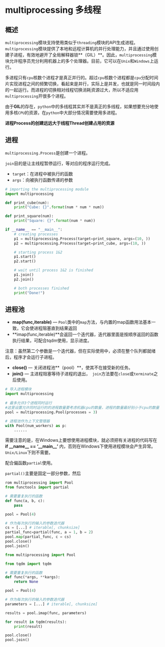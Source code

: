 # multiprocessing 多线程

## 概述

`multiprocessing`模块支持使用类似于`threading`模块的API生成进程。`multiprocessing`模块提供了本地和远程计算机的并行处理能力，并且通过使用创建子进程，有效地避开了全局解释器锁**（GIL）**。因此，`multiprocessing`模块允许程序员充分利用机器上的多个处理器。目前，它可以在`Unix`和`Windows`上运行。



多进程只有`cpu`核数个进程才是真正并行的。超过`cpu`核数个进程都是`cpu`分配时间片实现进程之间的频繁切换，看起来是并行，实际上是并发，也就是同一时间段内的一起运行。而进程的切换相对线程切换消耗资源过大，所以不适应用`multiprocessing`开很多个进程。

由于**GIL**的存在，`python`中的多线程其实并不是真正的多线程，如果想要充分地使用多核`CPU`的资源，在`python`中大部分情况需要使用多进程。

**进程Process的创建远远大于线程Thread创建占用的资源**

## 进程

`multiprocessing.Process`是创建一个进程。

`join`目的是让主线程暂停运行，等对应的程序运行完成。

- `target`：在进程中被执行的函数
- `args`：向被执行函数传递的参数

```python
# importing the multiprocessing module 
import multiprocessing 

def print_cube(num): 
    print("Cube: {}".format(num * num * num)) 

def print_square(num): 
    print("Square: {}".format(num * num)) 

if __name__ == "__main__": 
    # creating processes 
    p1 = multiprocessing.Process(target=print_square, args=(10, )) 
    p2 = multiprocessing.Process(target=print_cube, args=(10, )) 

    # starting process 1&2
    p1.start() 
    p2.start() 

    # wait until process 1&2 is finished 
    p1.join() 
    p2.join() 

    # both processes finished 
    print("Done!")
```

## 进程池



* **map(func,iterable)** — `Pool`类中的`map`方法，与内置的map函数用法基本一致，它会使进程阻塞直到结果返回
* **imap(func,iterable)**会返回一个迭代器，迭代器里面是按顺序返回的函数执行结果，可配合tqdm使用，显示进度。

注意：虽然第二个参数是一个迭代器，但在实际使用中，必须在整个队列都就绪后，程序才会运行子进程。

* **close()** — 关闭进程池**（pool）**，使其不在接受新的任务。
* **join()** — 主进程阻塞等待子进程的退出，` join`方法要在`close`或`terminate`之后使用。

```python
# 导入进程模块
import multiprocessing
 
# 最多允许3个进程同时运行
#这里设置允许同时运行的的进程数量要考虑机器cpu的数量，进程的数量最好别小于cpu的数量，
pool = multiprocessing.Pool(processes = 3)

# 进程池作为上下文管理器
with Pool(num_workers) as p:
    ......
```







需要注意的是，在Windows上要想使用进程模块，就必须把有关进程的代码写在**if _\_name\_\_ == ‘\_\_main\_\_’** 内，否则在Windows下使用进程模块会产生异常。`Unix/Linux`下则不需要。



配合偏函数`partial`使用。

`partial()`主要是固定一部分参数，然后

```python
rom multiprocessing import Pool
from functools import partial

# 需要重复执行的函数
def func(a, b, c):
    pass

pool = Pool(4)

# 作为每次执行的输入的参数迭代器
cs = [...] # iterable[, chunksize]
partial_func=partial(func, a = 1, b = 2)
pool.map(partial_func, c = cs)
pool.close()
pool.join() 
```

```python
from multiprocessing import Pool

from tqdm import tqdm

# 需要重复执行的函数
def func(*args, **kargs):
    return None

pool = Pool(4)

# 作为每次执行的输入的参数迭代器
parameters = [...] # iterable[, chunksize]

results = pool.imap(func, parameters)

for result in tqdm(results):
    print(result)

pool.close()
pool.join() 
```